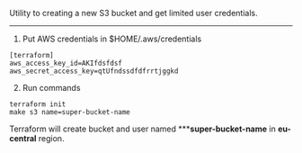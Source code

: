 Utility to creating a new S3 bucket and get limited user credentials.

-----------------------

1. Put AWS credentials in $HOME/.aws/credentials

```
[terraform]
aws_access_key_id=AKIfdsfdsf
aws_secret_access_key=qtUfndssdfdfrrtjggkd
```

2. Run commands

```
terraform init
make s3 name=super-bucket-name
```

Terraform will create bucket and user named *****super-bucket-name** in **eu-central** region.
